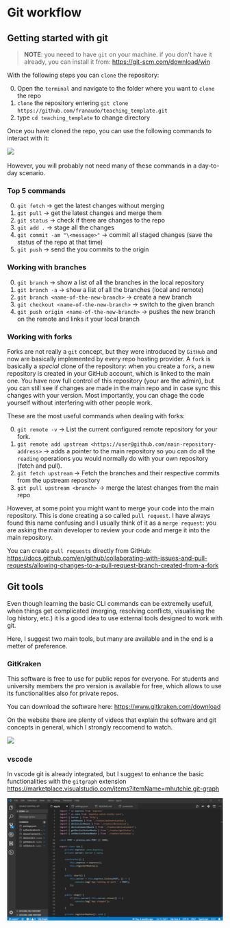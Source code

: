 # Git workflow

## Getting started with git

> **NOTE**: you neeed to have `git` on your machine. if you don't have it already, you can install it from: <https://git-scm.com/download/win>

With the following steps you can `clone` the repository:

0. Open the `terminal` and navigate to the folder where you want to `clone` the repo
1. `clone` the repository entering `git clone https://github.com/franaudo/teaching_template.git`
2. type `cd teaching_template` to change directory

Once you have cloned the repo, you can use the following commands to interact with it:

[<img src="https://i.redd.it/8341g68g1v7y.png">](https://i.redd.it/8341g68g1v7y.png)

However, you will probably not need many of these commands in a day-to-day scenario.

### Top 5 commands

0. `git fetch` -> get the latest changes without merging
1. `git pull` -> get the latest changes and merge them
2. `git status` -> check if there are changes to the repo
3. `git add .` -> stage all the changes
4. `git commit -am "\<message>"` -> commit all staged changes (save the status of the repo at that time)
5. `git push` -> send the you commits to the origin

### Working with branches

0. `git branch` -> show a list of all the branches in the local repository
1. `git branch -a` -> show a list of all the branches (local and remote)
2. `git branch <name-of-the-new-branch>` -> create a new branch
3. `git checkout <name-of-the-new-branch>` -> switch to the given branch
4. `git push origin <name-of-the-new-branch>` -> pushes the new branch on the remote and links it your local branch

### Working with forks

Forks are not really a `git` concept, but they were introduced by `GitHub` and now are basically implemented by every repo hosting provider.
A `fork` is basically a *special* clone of the repository: when you create a `fork`, a new repository is created in your GitHub account, which is linked to the main one. You have now full control of this repository (your are the admin), but you can still see if changes are made in the main repo and in case sync this changes with your version. Most importantly, you can chage the code yourself without interfering with other people work.

These are the most useful commands when dealing with forks:

0. `git remote -v` -> List the current configured remote repository for your fork.
1. `git remote add upstream <https://user@github.com/main-repository-address>` -> adds a pointer to the main repository so you can do all the `reading` operations you would normally do with your own repository (fetch and pull).
2. `git fetch upstream` -> Fetch the branches and their respective commits from the upstream repository
3. `git pull upstream <branch>` -> merge the latest changes from the main repo

However, at some point you might want to merge your code into the main repository. This is done creating a so called `pull request`. I have always found this name confusing and I usually think of it as a `merge request`: you are asking the main developer to review your code and merge it into the main repository.

You can create `pull requests` directly from GitHub: <https://docs.github.com/en/github/collaborating-with-issues-and-pull-requests/allowing-changes-to-a-pull-request-branch-created-from-a-fork>

## Git tools

Even though learning the basic CLI commands can be extremelly usefull, when things get complicated (merging, resolving conflicts, visualising the log history, etc.) it is a good idea to use external tools designed to work with git.

Here, I suggest two main tools, but many are available and in the end is a metter of preference.

### GitKraken

This software is free to use for public repos for everyone. For students and university members the pro version is available for free, which allows to use its functionalities also for private repos.

You can download the software here: <https://www.gitkraken.com/download>

On the website there are plenty of videos that explain the software and git concepts in general, which I strongly reccomend to watch.

[<img src="https://www.gitkraken.com/img/index/gk-product-2.png">](GitKraken)

### vscode

In vscode git is already integrated, but I suggest to enhance the basic functionalities with the `gitgraph` extension <https://marketplace.visualstudio.com/items?itemName=mhutchie.git-graph>

[<img src="https://github.com/mhutchie/vscode-git-graph/raw/master/resources/demo.gif">](git_graph)

